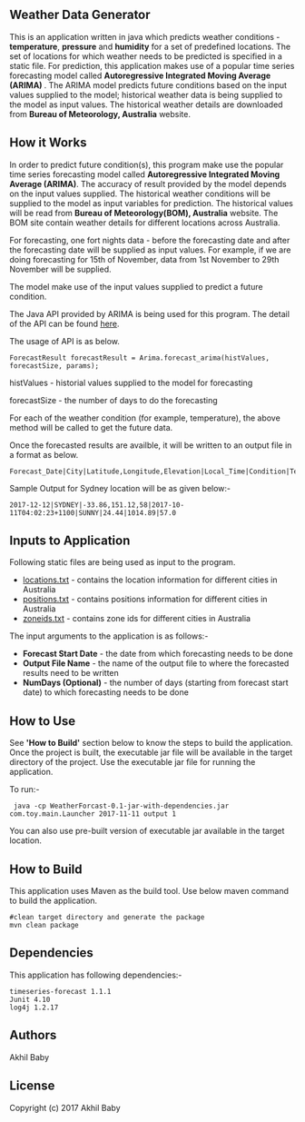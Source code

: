 ## Weather Data Generator
  This is an application written in java which predicts weather conditions - <b>temperature</b>, <b>pressure</b> and <b>humidity</b> for a set of predefined locations. The set of locations for which weather needs to be predicted is specified in a static file. For prediction, this application makes use of a popular time series forecasting model called <b>Autoregressive Integrated Moving Average (ARIMA) </b>. The ARIMA model predicts future conditions based on the input values supplied to the model; historical weather data is being supplied to the model as input values. The historical weather details are downloaded from <b>Bureau of Meteorology, Australia</b> website. 
  
## How it Works
  In order to predict future condition(s), this program make use the popular time series forecasting model called <b>Autoregressive Integrated Moving Average (ARIMA)</b>. The accuracy of result provided by the model depends on the input values supplied. The historical weather conditions will be supplied to the model as input variables for prediction. The historical values will be read from <b> Bureau of Meteorology(BOM), Australia</b> website. The BOM site contain weather details for different locations across Australia.
  
  For forecasting, one fort nights data - before the forecasting date and after the forecasting date will be supplied as input values. For example, if we are doing forecasting for 15th of November, data from 1st November to 29th November will be supplied.  
  
  The model make use of the input values supplied to predict a future condition. 
  
  The Java API provided by ARIMA is being used for this program. The detail of the API can be found [here](https://github.com/Workday/timeseries-forecast). 
  
  The usage of API is as below. 
  ```
  ForecastResult forecastResult = Arima.forecast_arima(histValues, forecastSize, params);
  ```
   histValues - historial values supplied to the model for forecasting
  
   forecastSize - the number of days to do the forecasting
  
  For each of the weather condition (for example, temperature), the above method will be called to get the future data. 
  
  Once the forecasted results are availble, it will be written to an output file in a format as below.
  
  ```
  Forecast_Date|City|Latitude,Longitude,Elevation|Local_Time|Condition|Temperature|Pressure|Relative_Humidity
  
  ```
  
  Sample Output for Sydney location will be as given below:-
  
  ```
  2017-12-12|SYDNEY|-33.86,151.12,58|2017-10-11T04:02:23+1100|SUNNY|24.44|1014.89|57.0
  ```
  
## Inputs to Application
  Following static files are being used as input to the program.
  - [locations.txt](https://github.com/AkhilBaby123/WeatherDataGenerator/blob/develop/resources/locations.txt) - contains the location information for different cities in Australia
  - [positions.txt](https://github.com/AkhilBaby123/WeatherDataGenerator/blob/develop/resources/positions.txt) - contains positions information for different cities in Australia
  - [zoneids.txt](https://github.com/AkhilBaby123/WeatherDataGenerator/blob/develop/resources/zoneids.txt) - contains zone ids for different cities in Australia
  
  The input arguments to the application is as follows:- 
  
  - <b>Forecast Start Date</b> - the date from which forecasting needs to be done
  - <b>Output File Name</b> - the name of the output file to where the forecasted results need to be written
  - <b>NumDays (Optional)</b> - the number of days (starting from forecast start date) to which forecasting needs to be done

## How to Use
   See <b>'How to Build'</b> section below to know the steps to build the application. Once the project is built, the executable jar file will be available in the target directory of the project. Use the executable jar file for running the application.
   
   To run:-
   ```
    java -cp WeatherForcast-0.1-jar-with-dependencies.jar com.toy.main.Launcher 2017-11-11 output 1
   ```
   You can also use pre-built version of executable jar available in the target location.
## How to Build
  This application uses Maven as the build tool. Use below maven command to build the application.
  ```
  #clean target directory and generate the package 
  mvn clean package
  ```

## Dependencies
  This application has following dependencies:-
  
    timeseries-forecast 1.1.1
    Junit 4.10
    log4j 1.2.17
 
## Authors
   Akhil Baby
     
## License
   Copyright (c) 2017 Akhil Baby




  

  
